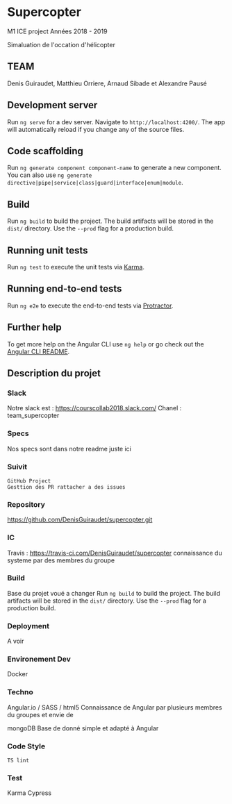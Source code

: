 # Supercopter

M1 ICE project
Années 2018 - 2019

Simaluation de l'occation d'hélicopter
## TEAM
Denis Guiraudet, Matthieu Orriere, Arnaud Sibade et Alexandre Pausé

## Development server

Run `ng serve` for a dev server. Navigate to `http://localhost:4200/`. The app will automatically reload if you change any of the source files.

## Code scaffolding

Run `ng generate component component-name` to generate a new component. You can also use `ng generate directive|pipe|service|class|guard|interface|enum|module`.

## Build

Run `ng build` to build the project. The build artifacts will be stored in the `dist/` directory. Use the `--prod` flag for a production build.

## Running unit tests

Run `ng test` to execute the unit tests via [Karma](https://karma-runner.github.io).

## Running end-to-end tests

Run `ng e2e` to execute the end-to-end tests via [Protractor](http://www.protractortest.org/).

## Further help

To get more help on the Angular CLI use `ng help` or go check out the [Angular CLI README](https://github.com/angular/angular-cli/blob/master/README.md).


## Description du projet

### Slack 
Notre slack est : https://courscollab2018.slack.com/
Chanel : team_supercopter

### Specs 
Nos specs sont dans notre readme juste ici

### Suivit
 	GitHub Project
	Gesttion des PR rattacher a des issues

### Repository
https://github.com/DenisGuiraudet/supercopter.git

### IC
Travis : https://travis-ci.com/DenisGuiraudet/supercopter
connaissance du systeme par des membres du groupe

### Build
Base du projet voué a changer
Run `ng build` to build the project. The build artifacts will be stored in the `dist/` directory. Use the `--prod` flag for a production build.

### Deployment
A voir

### Environement Dev
Docker

### Techno
Angular.io / SASS / html5
	Connaissance de Angular par plusieurs membres du groupes et envie de

mongoDB
	Base de donné simple et adapté à Angular

### Code Style
	TS lint

### Test 
Karma
Cypress

